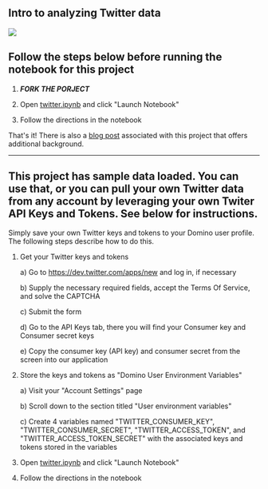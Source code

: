 ## Intro to analyzing Twitter data

![](https://try.dominodatalab.com/u/joshpoduska/twitter_NLP/raw/1f6653583c467e87e7bd332bdd6537abf5a67db3/results/%40poem_exe_WordCloud.png?inline=true)

## Follow the steps below before running the notebook for this project

1. ***FORK THE PORJECT***

2. Open [twitter.ipynb](view/twitter.ipynb) and click "Launch Notebook"

3. Follow the directions in the notebook

That's it! There is also a [blog post](https://blog.dominodatalab.com/------) <not live yet> associated with this project that offers additional background. 

---------------------------------------------------

## This project has sample data loaded. You can use that, or you can pull your own Twitter data from any account by leveraging your own Twiter API Keys and Tokens. See below for instructions.

Simply save your own Twitter keys and tokens to your Domino user profile. The following steps describe how to do this.

1. Get your Twitter keys and tokens

    a) Go to https://dev.twitter.com/apps/new and log in, if necessary
    
    b) Supply the necessary required fields, accept the Terms Of Service, and solve the CAPTCHA
    
    c) Submit the form
    
    d) Go to the API Keys tab, there you will find your Consumer key and Consumer secret keys
    
    e) Copy the consumer key (API key) and consumer secret from the screen into our application
    
    
2. Store the keys and tokens as "Domino User Environment Variables"

    a) Visit your "Account Settings" page
    
    b) Scroll down to the section titled "User environment variables"
    
    c) Create 4 variables named "TWITTER_CONSUMER_KEY", "TWITTER_CONSUMER_SECRET", "TWITTER_ACCESS_TOKEN", and "TWITTER_ACCESS_TOKEN_SECRET" with the associated keys and tokens stored in the variables

3. Open [twitter.ipynb](view/twitter.ipynb) and click "Launch Notebook"

4. Follow the directions in the notebook